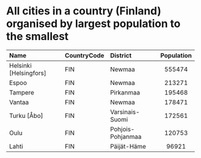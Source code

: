 # All cities in a country (Finland) organised by largest population to the smallest

| Name | CountryCode | District | Population |
| :--- | :--- | :--- | :---: |
|Helsinki [Helsingfors]|FIN|Newmaa|555474|
|Espoo|FIN|Newmaa|213271|
|Tampere|FIN|Pirkanmaa|195468|
|Vantaa|FIN|Newmaa|178471|
|Turku [Åbo]|FIN|Varsinais-Suomi|172561|
|Oulu|FIN|Pohjois-Pohjanmaa|120753|
|Lahti|FIN|Päijät-Häme|96921|
